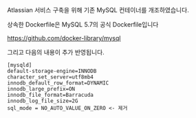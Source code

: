 Atlassian 서비스 구축을 위해 기존 MySQL 컨테이너를 개조하였습니다.

상속한 Dockerfile은 MySQL 5.7의 공식 Dockerfile입니다

https://github.com/docker-library/mysql

그리고 다음의 내용이 추가 반영됩니다.

```
[mysqld]
default-storage-engine=INNODB
character_set_server=utf8mb4
innodb_default_row_format=DYNAMIC
innodb_large_prefix=ON
innodb_file_format=Barracuda
innodb_log_file_size=2G
sql_mode = NO_AUTO_VALUE_ON_ZERO <- 제거
```
